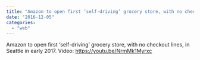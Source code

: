 ```yaml
---
title: "Amazon to open first ‘self-driving’ grocery store, with no checkout lines, in Seattle in early 2017"
date: "2016-12-05"
categories: 
  - "web"
---
```


Amazon to open first ‘self-driving’ grocery store, with no checkout lines, in Seattle in early 2017. Video: https://youtu.be/NrmMk1Myrxc
